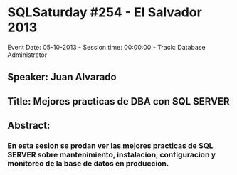 # SQLSaturday #254 - El Salvador 2013
Event Date: 05-10-2013 - Session time: 00:00:00 - Track: Database Administrator
## Speaker: Juan Alvarado
## Title: Mejores practicas de DBA con SQL SERVER
## Abstract:
### En esta sesion se prodan ver las mejores practicas de SQL SERVER sobre mantenimiento, instalacion, configuracion y monitoreo de la base de datos en produccion.
